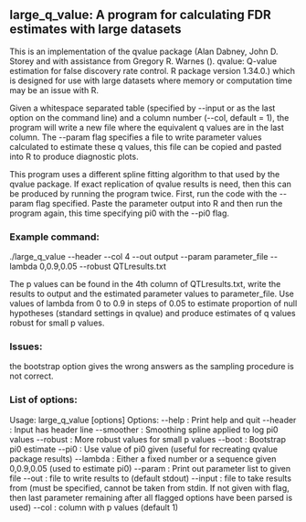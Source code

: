 ## large_q_value: A program for calculating FDR estimates with large datasets

This is an implementation of the qvalue package (Alan Dabney, John D. Storey and with assistance from Gregory R. Warnes (). qvalue: Q-value estimation for false discovery rate control. R package version 1.34.0.) which is designed for use with large datasets where memory or computation time may be an issue with R.

Given a whitespace separated table (specified by --input or as the last option on the command line) and a column number (--col, default = 1), the program will write a new file where the equivalent q values are in the last column. The --param flag specifies a file to write parameter values calculated to estimate these q values, this file can be copied and pasted into R to produce diagnostic plots.

This program uses a different spline fitting algorithm to that used by the qvalue package. If exact replication of qvalue results is need, then this can be produced by running the program twice. First, run the code with the --param flag specified. Paste the parameter output into R and then run the program again, this time specifying pi0 with the --pi0 flag.

### Example command:

./large_q_value --header --col 4 --out output --param parameter_file --lambda 0,0.9,0.05 --robust QTLresults.txt

The p values can be found in the 4th column of QTLresults.txt, write the results to output and the estimated parameter values to parameter_file. Use values of lambda from 0 to 0.9 in steps of 0.05 to estimate proportion of null hypotheses (standard settings in qvalue) and produce estimates of q values robust for small p values.

### Issues:

the bootstrap option gives the wrong answers as the sampling procedure is not correct.

### List of options:

Usage: large_q_value [options]
Options:
    --help : Print help and quit
    --header : Input has header line
    --smoother : Smoothing spline applied to log pi0 values
    --robust : More robust values for small p values
    --boot : Bootstrap pi0 estimate
    --pi0 : Use value of pi0 given (useful for recreating qvalue package results)
    --lambda : Either a fixed number or a sequence given 0,0.9,0.05 (used to estimate pi0)
    --param : Print out parameter list to given file
    --out : file to write results to (default stdout)
    --input : file to take results from (must be specified, cannot be taken from stdin. If not given with flag, then last parameter remaining after all flagged options have been parsed is used)
    --col : column with p values (default 1)
